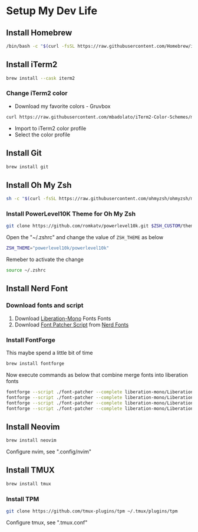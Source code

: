 # Setup My Dev Life

## Install Homebrew

```sh
/bin/bash -c "$(curl -fsSL https://raw.githubusercontent.com/Homebrew/install/HEAD/install.sh)"
```

## Install iTerm2

```sh
brew install --cask iterm2
```

### Change iTerm2 color

- Download my favorite colors - Gruvbox

```sh
curl https://raw.githubusercontent.com/mbadolato/iTerm2-Color-Schemes/master/schemes/GruvboxDark.itermcolors --output ~/Download/GruvboxDark.itermcolors
```
- Import to iTerm2 color profile
- Select the color profile

## Install Git 

```sh
brew install git
```

## Install Oh My Zsh

```sh
sh -c "$(curl -fsSL https://raw.githubusercontent.com/ohmyzsh/ohmyzsh/master/tools/install.sh)"
```

### Install PowerLevel10K Theme for Oh My Zsh

```sh
git clone https://github.com/romkatv/powerlevel10k.git $ZSH_CUSTOM/themes/powerlevel10k
```

Open the "~/.zshrc" and change the value of `ZSH_THEME` as below

```sh
ZSH_THEME="powerlevel10k/powerlevel10k"
```

Remeber to activate the change

```sh
source ~/.zshrc
```

## Install Nerd Font

### Download fonts and script

1. Download [Liberation-Mono](https://github.com/liberationfonts/liberation-fonts) Fonts Fonts
2. Download [Font Patcher Script](https://github.com/ryanoasis/nerd-fonts/releases/latest/download/FontPatcher.zip) from [Nerd Fonts](https://www.nerdfonts.com/)

### Install FontForge 

This maybe spend a little bit of time

```sh
brew install fontforge
```

Now execute commands as below that combine merge fonts into liberation fonts

```sh
fontforge --script ./font-patcher --complete liberation-mono/LiberationMono-Bold.ttf
fontforge --script ./font-patcher --complete liberation-mono/LiberationMono-BoldItalic.ttf
fontforge --script ./font-patcher --complete liberation-mono/LiberationMono-Italic.ttf
fontforge --script ./font-patcher --complete liberation-mono/LiberationMono-Regular.ttf
```

## Install Neovim 

```sh
brew install neovim
```

Configure nvim, see ".config/nvim"


## Install TMUX

```sh
brew install tmux
```

### Install TPM

```sh
git clone https://github.com/tmux-plugins/tpm ~/.tmux/plugins/tpm
```

Configure tmux, see ".tmux.conf"
